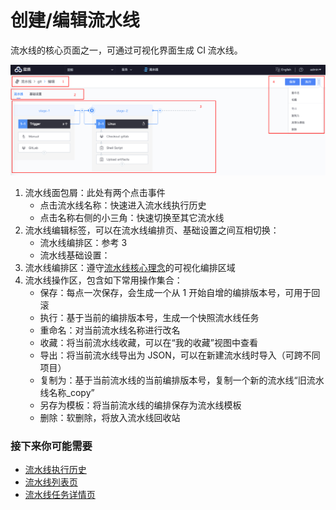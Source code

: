 # 创建/编辑流水线

流水线的核心页面之一，可通过可视化界面生成 CI 流水线。

![](../../.gitbook/assets/image%20%2811%29.png)



1. 流水线面包屑：此处有两个点击事件
   * 点击流水线名称：快速进入流水线执行历史
   * 点击名称右侧的小三角：快速切换至其它流水线
2. 流水线编辑标签，可以在流水线编排页、基础设置之间互相切换：
   * 流水线编排区：参考 3
   * 流水线基础设置：
3. 流水线编排区：遵守[流水线核心理念](../../overview/learn-pipeline-in-5-min.md)的可视化编排区域
4. 流水线操作区，包含如下常用操作集合：
   * 保存：每点一次保存，会生成一个从 1 开始自增的编排版本号，可用于回滚
   * 执行：基于当前的编排版本号，生成一个快照流水线任务
   * 重命名：对当前流水线名称进行改名
   * 收藏：将当前流水线收藏，可以在“我的收藏”视图中查看
   * 导出：将当前流水线导出为 JSON，可以在新建流水线时导入（可跨不同项目）
   * 复制为：基于当前流水线的当前编排版本号，复制一个新的流水线“旧流水线名称\_copy”
   * 另存为模板：将当前流水线的编排保存为流水线模板
   * 删除：软删除，将放入流水线回收站

### 接下来你可能需要 <a id="&#x63A5;&#x4E0B;&#x6765;&#x4F60;&#x53EF;&#x80FD;&#x9700;&#x8981;"></a>

* [流水线执行历史](pipeline-build-history.md)
* [流水线列表页](pipeline-list.md)
* [流水线任务详情页](pipeline-build-detail.md)

